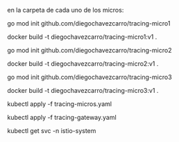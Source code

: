en la carpeta de cada uno de los micros:

go mod init github.com/diegochavezcarro/tracing-micro1

docker build -t diegochavezcarro/tracing-micro1:v1 .

go mod init github.com/diegochavezcarro/tracing-micro2

docker build -t diegochavezcarro/tracing-micro2:v1 .

go mod init github.com/diegochavezcarro/tracing-micro3

docker build -t diegochavezcarro/tracing-micro3:v1 .

kubectl apply -f tracing-micros.yaml

kubectl apply -f tracing-gateway.yaml

kubectl get svc -n istio-system    

